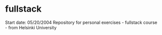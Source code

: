 # fullstack
Start date: 05/20/2004
Repository for personal exercises - fullstack course - from Helsinki University
